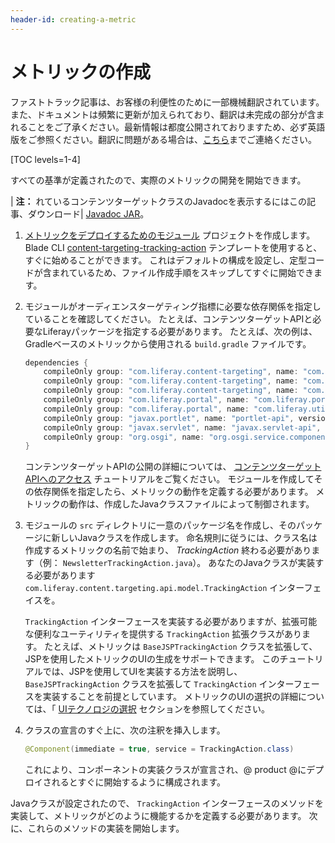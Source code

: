 ```yaml
---
header-id: creating-a-metric
---
```


# メトリックの作成

<p class="alert alert-info"><span class="wysiwyg-color-blue120">ファストトラック記事は、お客様の利便性のために一部機械翻訳されています。また、ドキュメントは頻繁に更新が加えられており、翻訳は未完成の部分が含まれることをご了承ください。最新情報は都度公開されておりますため、必ず英語版をご参照ください。翻訳に問題がある場合は、<a href="mailto:support-content-jp@liferay.com">こちら</a>までご連絡ください。</span></p>

[TOC levels=1-4]

すべての基準が定義されたので、実際のメトリックの開発を開始できます。

| **注：** れているコンテンツターゲットクラスのJavadocを表示するにはこの記事、ダウンロード| [Javadoc JAR](https://repository.liferay.com/nexus/service/local/artifact/maven/redirect?r=liferay-public-releases&g=com.liferay.content-targeting&a=com.liferay.content.targeting.api&v=5.0.0&e=jar&c=javadoc)。

1.  [メトリックをデプロイするためのモジュール](/docs/7-1/tutorials/-/knowledge_base/t/starting-module-development#creating-a-module) プロジェクトを作成します。 Blade CLI [content-targeting-tracking-action](/docs/7-1/reference/-/knowledge_base/r/content-targeting-tracking-action-template) テンプレートを使用すると、すぐに始めることができます。 これはデフォルトの構成を設定し、定型コードが含まれているため、ファイル作成手順をスキップしてすぐに開始できます。

2.  モジュールがオーディエンスターゲティング指標に必要な依存関係を指定していることを確認してください。 たとえば、コンテンツターゲットAPIと必要なLiferayパッケージを指定する必要があります。 たとえば、次の例は、Gradleベースのメトリックから使用される `build.gradle` ファイルです。

    ``` groovy
    dependencies {
        compileOnly group: "com.liferay.content-targeting", name: "com.liferay.content.targeting.analytics.api", version: "5.0.0"
        compileOnly group: "com.liferay.content-targeting", name: "com.liferay.content.targeting.anonymous.users.api", version: "3.0.0"
        compileOnly group: "com.liferay.content-targeting", name: "com.liferay.content.targeting.api", version: "5.0.0"
        compileOnly group: "com.liferay.portal", name: "com.liferay.portal.kernel", version: "3.6.2"
        compileOnly group: "com.liferay.portal", name: "com.liferay.util.taglib", version: "2.0.0"
        compileOnly group: "javax.portlet", name: "portlet-api", version: "3.0.0"
        compileOnly group: "javax.servlet", name: "javax.servlet-api", version: "3.0.1"
        compileOnly group: "org.osgi", name: "org.osgi.service.component.annotations", version: "1.3.0"
    }
    ```

    コンテンツターゲットAPIの公開の詳細については、 [コンテンツターゲットAPIへのアクセス](/docs/7-1/tutorials/-/knowledge_base/t/accessing-the-content-targeting-api) チュートリアルをご覧ください。 モジュールを作成してその依存関係を指定したら、メトリックの動作を定義する必要があります。 メトリックの動作は、作成したJavaクラスファイルによって制御されます。

3.  モジュールの `src` ディレクトリに一意のパッケージ名を作成し、そのパッケージに新しいJavaクラスを作成します。 命名規則に従うには、クラス名は作成するメトリックの名前で始まり、 *TrackingAction* 終わる必要があります（例： `NewsletterTrackingAction.java`）。 あなたのJavaクラスが実装する必要があります `com.liferay.content.targeting.api.model.TrackingAction` インターフェイスを。

    `TrackingAction` インターフェースを実装する必要がありますが、拡張可能な便利なユーティリティを提供する `TrackingAction` 拡張クラスがあります。 たとえば、メトリックは `BaseJSPTrackingAction` クラスを拡張して、JSPを使用したメトリックのUIの生成をサポートできます。 このチュートリアルでは、JSPを使用してUIを実装する方法を説明し、 `BaseJSPTrackingAction` クラスを拡張して `TrackingAction` インターフェースを実装することを前提としています。 メトリックのUIの選択の詳細については、「 [UIテクノロジの選択](/develop/tutorial/-/knowledge_base/7-1/best-practices-for-audience-targeting#selecting-a-ui-technology) セクションを参照してください。

4.  クラスの宣言のすぐ上に、次の注釈を挿入します。

    ``` java
    @Component(immediate = true, service = TrackingAction.class)
    ```

    これにより、コンポーネントの実装クラスが宣言され、@ product @にデプロイされるとすぐに開始するように構成されます。

Javaクラスが設定されたので、 `TrackingAction` インターフェースのメソッドを実装して、メトリックがどのように機能するかを定義する必要があります。 次に、これらのメソッドの実装を開始します。
